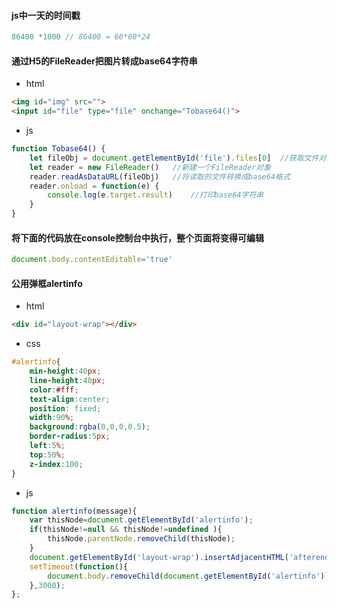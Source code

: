 #### js中一天的时间戳
```js
86400 *1000 // 86400 = 60*60*24
```

#### 通过H5的FileReader把图片转成base64字符串
- html
```html
<img id="img" src="">
<input id="file" type="file" onchange="Tobase64()">
```
- js
```js
function Tobase64() {
    let fileObj = document.getElementById('file').files[0]  //获取文件对象
    let reader = new FileReader()   //新建一个FileReader对象
    reader.readAsDataURL(fileObj)   //将读取的文件转换成base64格式
    reader.onload = function(e) {
        console.log(e.target.result)    //打印base64字符串
    }
}
```

#### 将下面的代码放在console控制台中执行，整个页面将变得可编辑
```js
document.body.contentEditable='true'
```

#### 公用弹框alertinfo
- html
```html
<div id="layout-wrap"></div>
```

- css
```css
#alertinfo{
    min-height:40px;
    line-height:40px;
    color:#fff;
    text-align:center;
    position: fixed;
    width:90%;
    background:rgba(0,0,0,0.5);
    border-radius:5px;
    left:5%;
    top:50%;
    z-index:100;
}
```

- js
```js
function alertinfo(message){
	var thisNode=document.getElementById('alertinfo');
	if(thisNode!=null && thisNode!=undefined ){
		thisNode.parentNode.removeChild(thisNode);
	}		
	document.getElementById('layout-wrap').insertAdjacentHTML('afterend', '<div id="alertinfo">'+message+'</div>');
	setTimeout(function(){
		document.body.removeChild(document.getElementById('alertinfo'));
	},3000);
};
```






